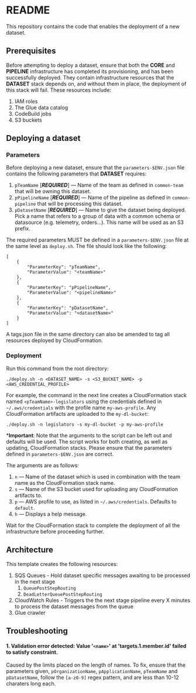 # README 
This repository contains the code that enables the deployment of a new dataset.
 
## Prerequisites
Before attempting to deploy a dataset, ensure that both the **CORE** and **PIPELINE** infrastructure has completed its provisioning, and has been successfully deployed. They contain infrastructure resources that the **DATASET**  stack depends on, and without them in place, the deployment of this stack will fail. These resources include:
1. IAM roles
2. The Glue data catalog
3. CodeBuild jobs
4. S3 buckets

## Deploying a dataset

### Parameters
Before deploying a new dataset, ensure that the `parameters-$ENV.json` file contains the following parameters that **DATASET** requires:

1. `pTeamName` [***REQUIRED***] — Name of the team as defined in `common-team` that will be owning this dataset.
2. `pPipelineName` [***REQUIRED***] — Name of the pipeline as defined in `common-pipeline` that will be processing this dataset.
3. `pDatasetName` [***REQUIRED***] — Name to give the dataset being deployed. Pick a name that refers to a group of data with a common schema or datasource (e.g. telemetry, orders...). This name will be used as an S3 prefix.

The required parameters MUST be defined in a `parameters-$ENV.json` file at the same level as `deploy.sh`. The file should look like the following:

    [
        {
            "ParameterKey": "pTeamName",
            "ParameterValue": "<teamName>"
        },
        {
            "ParameterKey": "pPipelineName",
            "ParameterValue": "<pipelineName>"
        },
        {
            "ParameterKey": "pDatasetName",
            "ParameterValue": "<datasetName>"
        }
    ]

A tags.json file in the same directory can also be amended to tag all resources deployed by CloudFormation.

### Deployment
Run this command from the root directory:

    ./deploy.sh -n <DATASET_NAME> -s <S3_BUCKET_NAME> -p <AWS_CREDENTIAL_PROFILE>

For example, the command in the next line creates a CloudFormation stack named `<pTeamName>-legislators` using the credentials defined in `~/.aws/credentials` with the profile name `my-aws-profile`. Any CloudFormation artifacts are uploaded to the `my-dl-bucket`:

    ./deploy.sh -n legislators -s my-dl-bucket -p my-aws-profile

***Important**: Note that the arguments to the script can be left out and defaults will be used. The script works for both creating, as well as updating, CloudFormation stacks. Please ensure that the parameters defined in `parameters-$ENV.json` are correct.

The arguments are as follows:
1. `n` — Name of the dataset which is used in combination with the team name as the CloudFormation stack name.
2. `s` — Name of the S3 bucket used for uploading any CloudFormation artifacts to.
3. `p` — AWS profile to use, as listed in `~/.aws/credentials`. Defaults to `default`. 
4. `h` — Displays a help message.
   
Wait for the CloudFormation stack to complete the deployment of all the infrastructure before proceeding further.

## Architecture
This template creates the following resources:
1. SQS Queues - Hold dataset specific messages awaiting to be processed in the next stage
   1. `QueuePostStepRouting`
   2. `DeadLetterQueuePostStepRouting`
2. CloudWatch Rules - Triggers the the next stage pipeline every X minutes to process the dataset messages from the queue
3. Glue crawler

## Troubleshooting  
#### 1. Validation error detected: Value '`<name>`' at 'targets.1.member.id' failed to satisfy constraint. 
Caused by the limits placed on the length of names. To fix, ensure that the parameters given, `pOrganizationName`, `pApplicationName`, `pTeamName` and `pDatasetName`, follow the `[a-z0-9]` regex pattern, and are less than 10-12 charaters long each.